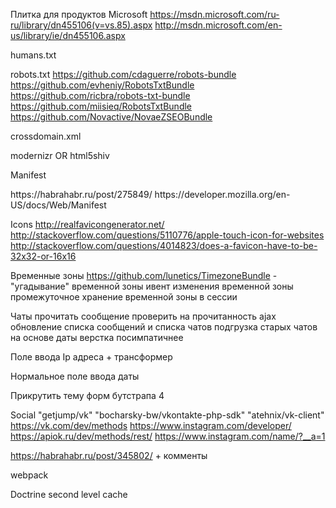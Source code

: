 
Плитка для продуктов Microsoft
https://msdn.microsoft.com/ru-ru/library/dn455106(v=vs.85).aspx
http://msdn.microsoft.com/en-us/library/ie/dn455106.aspx

humans.txt

robots.txt
https://github.com/cdaguerre/robots-bundle
https://github.com/evheniy/RobotsTxtBundle
https://github.com/ricbra/robots-txt-bundle
https://github.com/miisieq/RobotsTxtBundle
https://github.com/Novactive/NovaeZSEOBundle

crossdomain.xml

modernizr OR html5shiv

Manifest
<link rel="manifest" href="manifest.json">
https://habrahabr.ru/post/275849/
https://developer.mozilla.org/en-US/docs/Web/Manifest

Icons
http://realfavicongenerator.net/
http://stackoverflow.com/questions/5110776/apple-touch-icon-for-websites
http://stackoverflow.com/questions/4014823/does-a-favicon-have-to-be-32x32-or-16x16

Временные зоны
https://github.com/lunetics/TimezoneBundle - "угадывание" временной зоны
ивент изменения временной зоны
промежуточное хранение временной зоны в сессии

Чаты
прочитать сообщение
проверить на прочитанность
ajax обновление списка сообщений и списка чатов
подгрузка старых чатов на основе даты
верстка посимпатичнее

Поле ввода Ip адреса + трансформер

Нормальное поле ввода даты

Прикрутить тему форм бутстрапа 4

Social
"getjump/vk" "bocharsky-bw/vkontakte-php-sdk" "atehnix/vk-client"
https://vk.com/dev/methods https://www.instagram.com/developer/ https://apiok.ru/dev/methods/rest/
https://www.instagram.com/name/?__a=1

https://habrahabr.ru/post/345802/ + комменты

webpack

Doctrine second level cache
